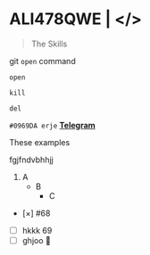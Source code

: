 # ALI478QWE | </> 

> The Skills 

git `open` command
```
open 

kill 

del

```

`#0969DA erje`
[**Telegram**](http://t.me/ALI478QWE)

These examples

fgjfndvbhhjj

1. A
   + B
     + C

- [×] #68
- [ ] hkkk 69
- [ ] ghjoo :tada: